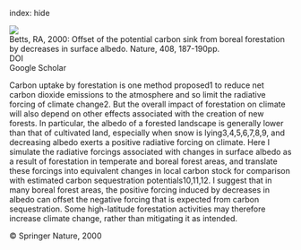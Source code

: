 index: hide

<div class="Citation">
    <div class="Citation-thumb CitationThumb-linked"  data-href="https://doi.org/10.1038/35041545">
      <img src="https://static.claimspace.cloud/climate-study-static/refs/thumbs/8/Betts_2000-thumb.png" />
    </div>

  <div class="Citation-body">
    <div class="Citation-text">Betts, RA, 2000: Offset of the potential carbon sink from boreal forestation by decreases in surface albedo. <span class="Article-journal">Nature, </span><span class="Article-volume">408, </span>187-190pp.</div>
    <div class="Citation-links">
      <div class="CitationLink" data-href="https://doi.org/10.1038/35041545">
        <div class="CitationLink-icon CitationLink-Doi"></div>
        <div class="CitationLink-text">DOI</div>
      </div>
      <div class="CitationLink" data-href="https://scholar.google.com/scholar?q=10.1038/35041545">
        <div class="CitationLink-icon CitationLink-Scholar"></div>
        <div class="CitationLink-text">Google Scholar</div>
      </div>
    </div>
  </div>
</div>

Carbon uptake by forestation is one method proposed1 to reduce net carbon dioxide emissions to the atmosphere and so limit the radiative forcing of climate change2. But the overall impact of forestation on climate will also depend on other effects associated with the creation of new forests. In particular, the albedo of a forested landscape is generally lower than that of cultivated land, especially when snow is lying3,4,5,6,7,8,9, and decreasing albedo exerts a positive radiative forcing on climate. Here I simulate the radiative forcings associated with changes in surface albedo as a result of forestation in temperate and boreal forest areas, and translate these forcings into equivalent changes in local carbon stock for comparison with estimated carbon sequestration potentials10,11,12. I suggest that in many boreal forest areas, the positive forcing induced by decreases in albedo can offset the negative forcing that is expected from carbon sequestration. Some high-latitude forestation activities may therefore increase climate change, rather than mitigating it as intended.

<div class="Citation-copy">
&copy; Springer Nature, 2000
</div>